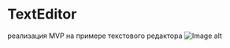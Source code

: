 # TextEditor
реализация MVP на примере текстового редактора 
![Image alt](https://downloader.disk.yandex.ru/preview/4c8c1bbfa2e564696b965a152e695b25cdcbf686a588c81f117d1e58033723d7/5e9e5b8a/0E5MKvPW4mabCyrfsvyGP0QLL87-6_2WMG5Yn0iqYcaNnHCN-IAHKjhij6RKGCLfuG_9lRZ4Q26Jto-wnElEqQ==?uid=0&filename=texteditor.png&disposition=inline&hash=&limit=0&content_type=image%2Fpng&tknv=v2&owner_uid=154350443&size=1015x477)
